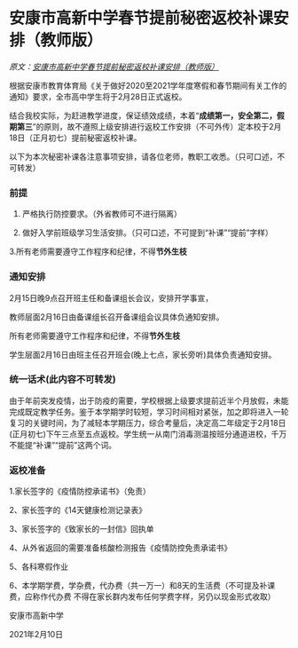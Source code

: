 # 安康市高新中学春节提前秘密返校补课安排（教师版）
_原文：[安康市高新中学春节提前秘密返校补课安排（教师版）](http://www.gxgjzx.com/a/meitigaoxin/tongzhigonggao/2021/0217/634.html)_

根据安康市教育体育局《关于做好2020至2021学年度寒假和春节期间有关工作的通知》要求，全市高中学生将于2月28日正式返校。

结合我校实际，为赶进教学进度，保证绩效成绩，本着“**成绩第一，安全第二，假期第三**”的原则，故不遵照上级安排进行返校工作安排（不可外传）定本校于2月18日（正月初七）提前秘密返校补课。

以下为本次秘密补课各注意事项安排，请各位老师，教职工收悉。（只可口述，不可转发）

### 前提
1. 严格执行防控要求。（外省教师可不进行隔离）

2. 做好入学前班级学习生活安排。（只可口述，不可提到“补课”“提前”字样）

3.所有老师需要遵守工作程序和纪律，不得**节外生枝**

### 通知安排
2月15日晚9点召开班主任和备课组长会议，安排开学事宣，

教师层面2月16日由备课组长召开备课组会议具体负通知安排。

所有老师需要遵守工作程序和纪律，不得**节外生枝**

学生层面2月16日由班主任召开班会(晚上七点，家长旁听)具体负责通知安排。

### 统一话术(此内容不可转发)
由于年前突发疫情，出于防疫的需要，学校根据上级要求提前近半个月放假，未能完成既定教学任务。鉴于本学期学时较短，学习时间相对紧张，加之即将进入一轮复习的关键时间，为了减轻本学期压力，综合考量后，决定高二年级定于2月18日(正月初七)下午三点至五点返校。学生统一从南门消毒测温按班分通道进校，千万不能提“补课”“提前”这两个词。

### 返校准备
1.家长签字的《疫情防控承诺书》（免责）

2、家长签字的《14天健康检测记录表》

3、家长签字的《致家长的一封信》回执单

4、从外省返回的需要准备核酸检测报告《疫情防控免责承诺书》

5、各科寒假作业

6、本学期学费，学杂费，代办费（共一万一）和8天的生活费（不可提及补课费，应称作代办费  不得在家长群内发布任何学费字样，另仍以现金形式收取）

安康市高新中学

2021年2月10日
